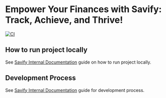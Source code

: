 # Empower Your Finances with Savify: Track, Achieve, and Thrive!

[![CI](https://github.com/savify/savify/actions/workflows/ci.yml/badge.svg)](https://github.com/savify/savify/actions/workflows/ci.yml)

## How to run project locally

See [Savify Internal Documentation](https://savify.github.io/internal-docs/local-development.html) guide on how to
run project locally.

## Development Process

See [Savify Internal Documentation](https://savify.github.io/internal-docs/development-process.html) guide for
development process.
